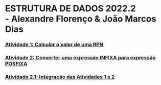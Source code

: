 # ESTRUTURA DE DADOS 2022.2 <br> - Alexandre Florenço & João Marcos Dias

### [Atividade 1: Calcular o valor de uma RPN](https://github.com/AlexFlorenco/estruturaDeDados/tree/master/calcularRPN/src/calcularPosfixa) 

### [Atividade 2: Converter uma expressão INFIXA para expressão POSFIXA](https://github.com/AlexFlorenco/estruturaDeDados/tree/master/converterInfixa/src/converterInfixa)

### [Atividade 2.1: Integração das Atividades 1 e 2](https://github.com/AlexFlorenco/estruturaDeDados/tree/master/src/converterECalcular)
